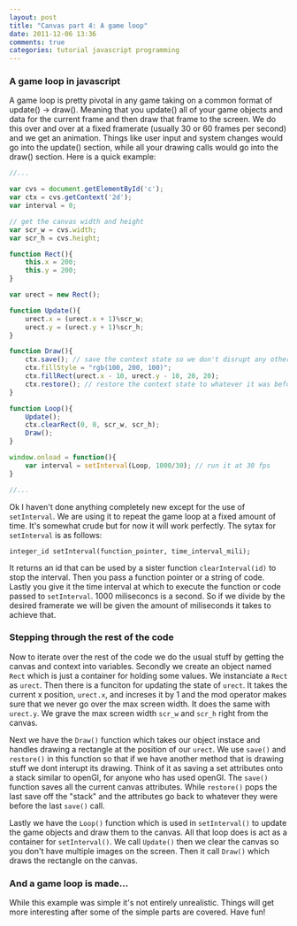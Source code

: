 ```yaml
---
layout: post
title: "Canvas part 4: A game loop"
date: 2011-12-06 13:36
comments: true
categories: tutorial javascript programming
---
```


### A game loop in javascript

A game loop is pretty pivotal in any game taking on a common format of update() -> draw(). Meaning that you update() all of your game objects and data for the current frame and then draw that frame to the screen. We do this over and over at a fixed framerate (usually 30 or 60 frames per second) and we get an animation. Things like user input and system changes would go into the update() section, while all your drawing calls would go into the draw() section. Here is a quick example:

``` javascript moving_box http://tinkerbin.com/pP0suTI6
//...

var cvs = document.getElementById('c');
var ctx = cvs.getContext('2d');
var interval = 0;

// get the canvas width and height
var scr_w = cvs.width;
var scr_h = cvs.height;

function Rect(){
	this.x = 200;
	this.y = 200;
}

var urect = new Rect();

function Update(){
	urect.x = (urect.x + 1)%scr_w;
	urect.y = (urect.y + 1)%scr_h;
}

function Draw(){
	ctx.save(); // save the context state so we don't disrupt any other draw calls
	ctx.fillStyle = "rgb(100, 200, 100)";
	ctx.fillRect(urect.x - 10, urect.y - 10, 20, 20);
	ctx.restore(); // restore the context state to whatever it was before
}

function Loop(){
	Update();
	ctx.clearRect(0, 0, scr_w, scr_h);
	Draw();	
}

window.onload = function(){
	var interval = setInterval(Loop, 1000/30); // run it at 30 fps
}

//...
```

Ok I haven't done anything completely new except for the use of `setInterval`. We are using it to repeat the game loop at a fixed amount of time. It's somewhat crude but for now it will work perfectly. The sytax for `setInterval` is as follows: 

	integer_id setInterval(function_pointer, time_interval_mili);

It returns an id that can be used by a sister function `clearInterval(id)` to stop the interval. Then you pass a function pointer or a string of code. Lastly you give it the time interval at which to execute the function or code passed to `setInterval`. 1000 miliseconcs is a second. So if we divide by the desired framerate we will be given the amount of miliseconds it takes to achieve that.

### Stepping through the rest of the code

Now to iterate over the rest of the code we do the usual stuff by getting the canvas and context into variables. Secondly we create an object named `Rect` which is just a container for holding some values. We instanciate a `Rect` as `urect`. Then there is a funciton for updating the state of `urect`. It takes the current x position, `urect.x`, and increses it by 1 and the mod operator makes sure that we never go over the max screen width. It does the same with `urect.y`. We grave the max screen width `scr_w` and `scr_h` right from the canvas.

Next we have the `Draw()` function which takes our object instace and handles drawing a rectangle at the position of our `urect`. We use `save()` and `restore()` in this function so that if we have another method that is drawing stuff we dont interupt its drawing. Think of it as saving a set attributes onto a stack similar to openGl, for anyone who has used openGl. The `save()` function saves all the current canvas attributes. While `restore()` pops the last save off the "stack" and the attributes go back to whatever they were before the last `save()` call.

Lastly we have the `Loop()` function which is used in `setInterval()` to update the game objects and draw them to the canvas. All that loop does is act as a container for `setInterval()`. We call `Update()` then we clear the canvas so you don't have multiple images on the screen. Then it call `Draw()` which draws the rectangle on the canvas.

### And a game loop is made...

While this example was simple it's not entirely unrealistic. Things will get more interesting after some of the simple parts are covered. Have fun!
